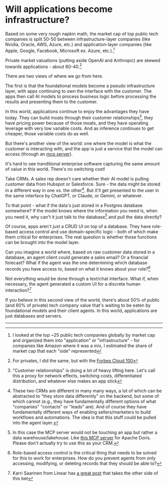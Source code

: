 # Will applications become infrastructure?

Based on some very rough napkin math, the market cap of top public tech companies is split 50-50 between infrastructure-layer companies (like Nvidia, Oracle, AWS, Azure, etc.) and application-layer companies (like Apple, Google, Facebook, Microsoft ex. Azure, etc.).[^1]

Private market valuations (putting aside OpenAI and Anthropic) are skewed towards applications - about 60-40.[^2]

There are two views of where we go from here.

The first is that the foundational models become a pseudo infrastructure layer, with apps continuing to own the interface with the customer. The apps then call AI models to process business logic before processing the results and presenting them to the customer.

In this world, applications continue to enjoy the advantages they have today. They can build moats through their customer relationships[^3], they have pricing power because of those moats, and they have operating leverage with very low variable costs. And as inference continues to get cheaper, those variable costs do as well.

But there's another view of the world: one where the model is what the customer is interacting with, and the app is just a service that the model can access (through an [mcp server](https://modelcontextprotocol.io/introduction)).

It's hard to see tranditional enterprise software capturing the same amount of value in this world. There's no switching cost!

Take CRMs. A sales rep doesn't care whether their AI model is pulling customer data from Hubspot or Salesforce. Sure - the data might be stored in a different way in one vs. the other[^4]. But it'll get presented to the user in the same interface by ChatGPT, or Claude, or Gemini, or whatever.

To that point - what if the data's just stored in a Postgres database somewhere? If the model knows where the information you need is, when you need it, why can't it just talk to the database[^5] and pull the data directly?

Of course, apps aren't just a CRUD UI on top of a database. They have role-based access control and use domain-specific logic - both of which make them critical for enterprises. The real question is whether those functions can be brought into the model layer.

Can you imagine a world where, based on raw customer data stored in a database, an agent client could generate a sales email? Or a financial forecast? What if the agent was the one determining which database records you have access to, based on what it knows about your role?[^6]

Not everything would be done through a text/chat interface. What if, when necessary, the agent generated a custom UI for a discrete human interaction?[^7]

If you believe in this second view of the world, there's about 50% of public (and 60% of private) tech company value that's waiting to be eaten by foundational models and their client agents. In this world, applications are just databases and servers.

---

[^1]: I looked at the top ~25 public tech companies globally by market cap and organized them into "application" or "infrastructure" - for companies like Amazon where it was a mix, I estimated the share of market cap that each "side" represented

[^2]: For privates, I did the same, but with the [Forbes Cloud 100](https://www.forbes.com/lists/cloud100/)

[^3]: "Customer relationships" is doing a lot of heavy lifting here. Let's call this a proxy for network effects, switching costs, differentiated distribution, and whatever else makes an app stick

[^4]: These two CRMs are different in many many ways, a lot of which can be abstracted to "they store data differently" on the backend, but some of which cannot (e.g., they have fundamentally different options of what "companies" "contacts" or "leads" are). And of course they have fundamentally different ways of enabling sellers/marketers to build workflows and automations. The idea is that this stuff could be pulled into the agent layer.

[^5]: In this case the MCP server would not be touching an app but rather a data warehouse/lakehouse. Like [this MCP server](https://github.com/morningman/mcp-doris) for Apache Doris. Please don't actually try to use this as your CRM.

[^6]: Role-based access control is the critical thing that needs to be solved for this to work for enterprises. How do you prevent agents from only accessing, modifying, or deleting records that they should be able to?

[^7]: Karri Saarinen from Linear has [a great post](https://linear.app/blog/design-for-the-ai-age) that takes the other side of this bet